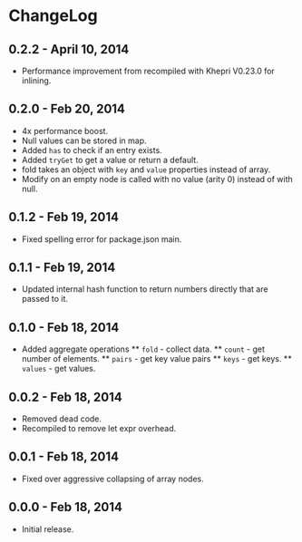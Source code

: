# ChangeLog #

## 0.2.2 - April 10, 2014
* Performance improvement from recompiled with Khepri V0.23.0 for inlining.

## 0.2.0 - Feb 20, 2014
* 4x performance boost.
* Null values can be stored in map.
* Added `has` to check if an entry exists.
* Added `tryGet` to get a value or return a default.
* fold takes an object with `key` and `value` properties instead of array.
* Modify on an empty node is called with no value (arity 0) instead of with null.


## 0.1.2 - Feb 19, 2014
* Fixed spelling error for package.json main.

## 0.1.1 - Feb 19, 2014
* Updated internal hash function to return numbers directly that are passed to it.

## 0.1.0 - Feb 18, 2014
* Added aggregate operations
** `fold` - collect data.
** `count` - get number of elements.
** `pairs` - get key value pairs
** `keys` - get keys.
** `values` - get values.

## 0.0.2 - Feb 18, 2014
* Removed dead code.
* Recompiled to remove let expr overhead.

## 0.0.1 - Feb 18, 2014
* Fixed over aggressive collapsing of array nodes.

## 0.0.0 - Feb 18, 2014
* Initial release.